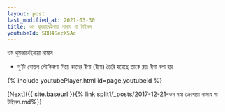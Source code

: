 ```yaml
---
layout: post
last_modified_at: 2021-03-30
title: ওম থুমভাবেইনায়া নামায গা টাইমস
youtubeId: SBH4SecX5Ac
---
```

 
 
 ওম থুমভাবেইনায়া নামায  
 
 -  দু'টি বোতল লৌকিকণা দিয়ে কাদের বীণা (বীণা) তৈরি হয়েছে তাকে রুদ্র বীণা বলা হয় 
 
  
 
  
 
 
 
 
 
 


{% include youtubePlayer.html id=page.youtubeId %}
 
[Next]({{ site.baseurl }}{% link  split1/_posts/2017-12-21-ওম মহা ক্রোধায়া নামায গা টাইমস.md%})
 

